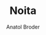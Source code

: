 ---
title: "Noita"
github: https://github.com/penibelst/jekyll-noita
demo: http://noita.penibelst.de/
author: Anatol Broder
ssg:
  - Jekyll
cms:
  - No Cms
---